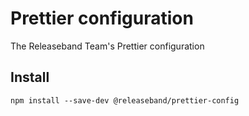 # Prettier configuration

The Releaseband Team's Prettier configuration

## Install

`npm install --save-dev @releaseband/prettier-config`
